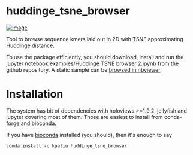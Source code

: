 huddinge\_tsne\_browser
=======================

[![image](https://img.shields.io/travis/kpalin/huddinge_tsne_browser.svg)](https://travis-ci.org/kpalin/huddinge_tsne_browser)

Tool to browse sequence kmers laid out in 2D with TSNE approximating
Huddinge distance.

To use the package efficiently, you should download, install and run the
jupyter notebook examples/Huddinge TSNE browser 2.ipynb from the github
repository. A static sample can be [browsed in nbviewer](http://nbviewer.jupyter.org/github/kpalin/huddinge_tsne_browser/blob/master/examples/Huddinge%20TSNE%20browser%202.ipynb)


Installation
============

The system has bit of dependencies with holoviews \>=1.9.2, jellyfish and jupyter
covering most of them. Those are easiest to install from conda-forge and bioconda.

If you have [bioconda](https://bioconda.github.io/) installed (you should), then it's enough to say

	conda install -c kpalin huddinge_tsne_browser
